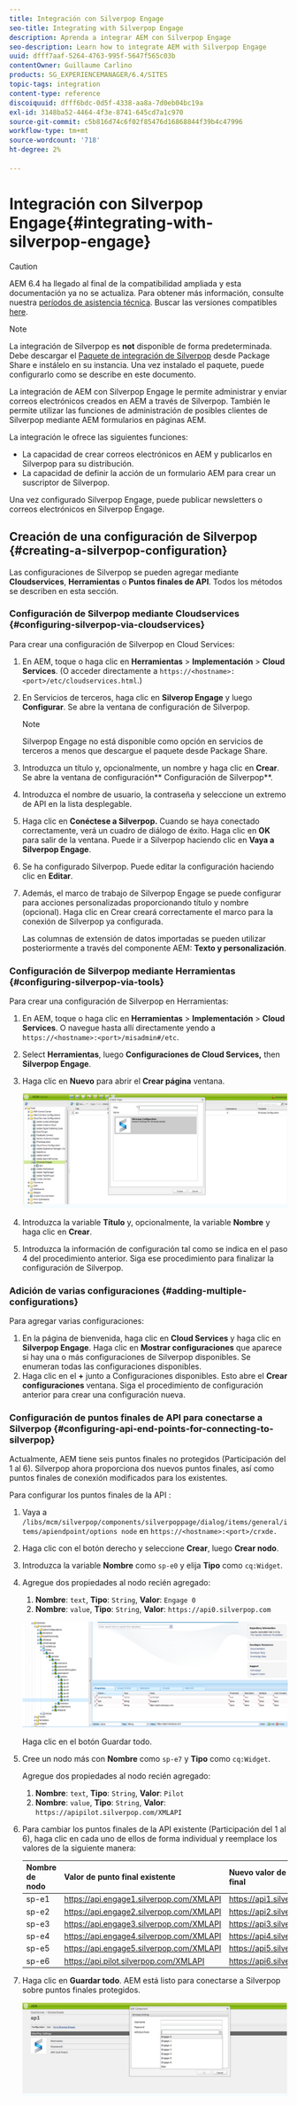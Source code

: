 ```yaml
---
title: Integración con Silverpop Engage
seo-title: Integrating with Silverpop Engage
description: Aprenda a integrar AEM con Silverpop Engage
seo-description: Learn how to integrate AEM with Silverpop Engage
uuid: dfff7aaf-5264-4763-995f-5647f565c03b
contentOwner: Guillaume Carlino
products: SG_EXPERIENCEMANAGER/6.4/SITES
topic-tags: integration
content-type: reference
discoiquuid: dfff6bdc-0d5f-4338-aa8a-7d0eb04bc19a
exl-id: 3148ba52-4464-4f3e-8741-645cd7a1c970
source-git-commit: c5b816d74c6f02f85476d16868844f39b4c47996
workflow-type: tm+mt
source-wordcount: '718'
ht-degree: 2%

---
```


# Integración con Silverpop Engage{#integrating-with-silverpop-engage}

>[!CAUTION]
>
>AEM 6.4 ha llegado al final de la compatibilidad ampliada y esta documentación ya no se actualiza. Para obtener más información, consulte nuestra [períodos de asistencia técnica](https://helpx.adobe.com/es/support/programs/eol-matrix.html). Buscar las versiones compatibles [here](https://experienceleague.adobe.com/docs/).

>[!NOTE]
>
>La integración de Silverpop es **not** disponible de forma predeterminada. Debe descargar el [Paquete de integración de Silverpop](https://www.adobeaemcloud.com/content/marketplace/marketplaceProxy.html?packagePath=/content/companies/public/adobe/packages/aem620/product/cq-mcm-integrations-silverpop-content) desde Package Share e instálelo en su instancia. Una vez instalado el paquete, puede configurarlo como se describe en este documento.

La integración de AEM con Silverpop Engage le permite administrar y enviar correos electrónicos creados en AEM a través de Silverpop. También le permite utilizar las funciones de administración de posibles clientes de Silverpop mediante AEM formularios en páginas AEM.

La integración le ofrece las siguientes funciones:

* La capacidad de crear correos electrónicos en AEM y publicarlos en Silverpop para su distribución.
* La capacidad de definir la acción de un formulario AEM para crear un suscriptor de Silverpop.

Una vez configurado Silverpop Engage, puede publicar newsletters o correos electrónicos en Silverpop Engage.

## Creación de una configuración de Silverpop {#creating-a-silverpop-configuration}

Las configuraciones de Silverpop se pueden agregar mediante **Cloudservices**, **Herramientas** o **Puntos finales de API**. Todos los métodos se describen en esta sección.

### Configuración de Silverpop mediante Cloudservices {#configuring-silverpop-via-cloudservices}

Para crear una configuración de Silverpop en Cloud Services:

1. En AEM, toque o haga clic en **Herramientas** > **Implementación** > **Cloud Services**. (O acceder directamente a `https://<hostname>:<port>/etc/cloudservices.html`.)
1. En Servicios de terceros, haga clic en **Silverop Engage** y luego **Configurar**. Se abre la ventana de configuración de Silverpop.

   >[!NOTE]
   >
   >Silverpop Engage no está disponible como opción en servicios de terceros a menos que descargue el paquete desde Package Share.

1. Introduzca un título y, opcionalmente, un nombre y haga clic en **Crear**. Se abre la ventana de configuración** Configuración de Silverpop**.
1. Introduzca el nombre de usuario, la contraseña y seleccione un extremo de API en la lista desplegable.
1. Haga clic en **Conéctese a Silverpop.** Cuando se haya conectado correctamente, verá un cuadro de diálogo de éxito. Haga clic en **OK** para salir de la ventana. Puede ir a Silverpop haciendo clic en **Vaya a Silverpop Engage**.
1. Se ha configurado Silverpop. Puede editar la configuración haciendo clic en **Editar**.
1. Además, el marco de trabajo de Silverpop Engage se puede configurar para acciones personalizadas proporcionando título y nombre (opcional). Haga clic en Crear creará correctamente el marco para la conexión de Silverpop ya configurada.

   Las columnas de extensión de datos importadas se pueden utilizar posteriormente a través del componente AEM: **Texto y personalización**.

### Configuración de Silverpop mediante Herramientas {#configuring-silverpop-via-tools}

Para crear una configuración de Silverpop en Herramientas:

1. En AEM, toque o haga clic en **Herramientas** > **Implementación** > **Cloud Services**. O navegue hasta allí directamente yendo a `https://<hostname>:<port>/misadmin#/etc`.
1. Select **Herramientas**, luego **Configuraciones de Cloud Services,** then **Silverpop Engage**.
1. Haga clic en **Nuevo** para abrir el **Crear página** ventana.

   ![imagen_1-44](assets/chlimage_1-44.jpeg)

1. Introduzca la variable **Título** y, opcionalmente, la variable **Nombre** y haga clic en **Crear**.
1. Introduzca la información de configuración tal como se indica en el paso 4 del procedimiento anterior. Siga ese procedimiento para finalizar la configuración de Silverpop.

### Adición de varias configuraciones {#adding-multiple-configurations}

Para agregar varias configuraciones:

1. En la página de bienvenida, haga clic en **Cloud Services** y haga clic en **Silverpop Engage**. Haga clic en **Mostrar configuraciones** que aparece si hay una o más configuraciones de Silverpop disponibles. Se enumeran todas las configuraciones disponibles.
1. Haga clic en el **+** junto a Configuraciones disponibles. Esto abre el **Crear configuraciones** ventana. Siga el procedimiento de configuración anterior para crear una configuración nueva.

### Configuración de puntos finales de API para conectarse a Silverpop {#configuring-api-end-points-for-connecting-to-silverpop}

Actualmente, AEM tiene seis puntos finales no protegidos (Participación del 1 al 6). Silverpop ahora proporciona dos nuevos puntos finales, así como puntos finales de conexión modificados para los existentes.

Para configurar los puntos finales de la API :

1. Vaya a `/libs/mcm/silverpop/components/silverpoppage/dialog/items/general/items/apiendpoint/options node` en `https://<hostname>:<port>/crxde.`
1. Haga clic con el botón derecho y seleccione **Crear**, luego **Crear nodo**.
1. Introduzca la variable **Nombre** como `sp-e0` y elija **Tipo** como `cq:Widget`.
1. Agregue dos propiedades al nodo recién agregado:

   1. **Nombre**: `text`, **Tipo**: `String`, **Valor**: `Engage 0`
   1. **Nombre**: `value`, **Tipo**: `String`, **Valor**: `https://api0.silverpop.com`

   ![chlimage_1-286](assets/chlimage_1-286.png)

   Haga clic en el botón Guardar todo.

1. Cree un nodo más con **Nombre** como `sp-e7` y **Tipo** como `cq:Widget`.

   Agregue dos propiedades al nodo recién agregado:

   1. **Nombre**: `text`, **Tipo**: `String`, **Valor**: `Pilot`
   1. **Nombre**: `value`, **Tipo**: `String`, **Valor**: `https://apipilot.silverpop.com/XMLAPI`

1. Para cambiar los puntos finales de la API existente (Participación del 1 al 6), haga clic en cada uno de ellos de forma individual y reemplace los valores de la siguiente manera:

   | **Nombre de nodo** | **Valor de punto final existente** | **Nuevo valor de punto final** |
   |---|---|---|
   | sp-e1 | https://api.engage1.silverpop.com/XMLAPI | https://api1.silverpop.com |
   | sp-e2 | https://api.engage2.silverpop.com/XMLAPI | https://api2.silverpop.com |
   | sp-e3 | https://api.engage3.silverpop.com/XMLAPI | https://api3.silverpop.com |
   | sp-e4 | https://api.engage4.silverpop.com/XMLAPI | https://api4.silverpop.com |
   | sp-e5 | https://api.engage5.silverpop.com/XMLAPI | https://api5.silverpop.com |
   | sp-e6 | https://api.pilot.silverpop.com/XMLAPI | https://api6.silverpop.com |

1. Haga clic en **Guardar todo**. AEM está listo para conectarse a Silverpop sobre puntos finales protegidos.

   ![chlimage_1-45](assets/chlimage_1-45.jpeg)
